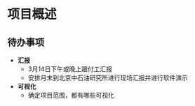 # 项目概述

## 待办事项

* **汇报**
	* 3月14日下午或晚上跟付工汇报
	* 安排月末到北京中石油研究所进行现场汇报并进行软件演示
* **可视化**
	* 确定项目范围，都有哪些可视化
